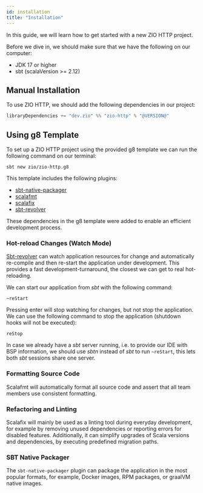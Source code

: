 ```yaml
---
id: installation
title: "Installation"
---
```


In this guide, we will learn how to get started with a new ZIO HTTP project.

Before we dive in, we should make sure that we have the following on our computer:

* JDK 17 or higher
* sbt (scalaVersion >= 2.12)

## Manual Installation

To use ZIO HTTP, we should add the following dependencies in our project:

```scala
libraryDependencies += "dev.zio" %% "zio-http" % "@VERSION@"
```

## Using g8 Template

To set up a ZIO HTTP project using the provided g8 template we can run the following command on our terminal:

```shell
sbt new zio/zio-http.g8
```

This template includes the following plugins:

* [sbt-native-packager](https://github.com/sbt/sbt-native-packager)
* [scalafmt](https://github.com/scalameta/scalafmt)
* [scalafix](https://github.com/scalacenter/scalafix)
* [sbt-revolver](https://github.com/spray/sbt-revolver)

These dependencies in the g8 template were added to enable an efficient development process.

### Hot-reload Changes (Watch Mode)

[Sbt-revolver](https://github.com/spray/sbt-revolver) can watch application resources for change and automatically re-compile and then re-start the application under development. This provides a fast development-turnaround, the closest we can get to real hot-reloading.

We can start our application from _sbt_ with the following command:

```shell
~reStart
```

Pressing enter will stop watching for changes, but not stop the application. We can use the following command to stop the application (shutdown hooks will not be executed):

```
reStop
```

In case we already have a _sbt_ server running, i.e. to provide our IDE with BSP information, we should use _sbtn_ instead of _sbt_ to run `~reStart`, this lets both _sbt_ sessions share one server.

### Formatting Source Code

Scalafmt will automatically format all source code and assert that all team members use consistent formatting.

### Refactoring and Linting

Scalafix will mainly be used as a linting tool during everyday development, for example by removing unused dependencies or reporting errors for disabled features. Additionally, it can simplify upgrades of Scala versions and dependencies, by executing predefined migration paths.

### SBT Native Packager

The `sbt-native-packager` plugin can package the application in the most popular formats, for example, Docker images, RPM packages, or graalVM native images.
